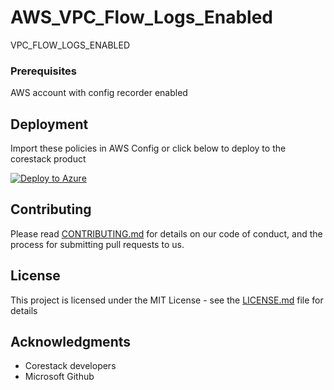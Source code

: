 
# AWS_VPC_Flow_Logs_Enabled

VPC_FLOW_LOGS_ENABLED

### Prerequisites

AWS account with config recorder enabled

## Deployment

Import these policies in AWS Config or click below to deploy to the corestack product 

[![Deploy to Azure](https://docs.corestack.io/wp-content/uploads/2019/09/deploy-to-corestack.svg)](http://devserver.corestack.io/policy?repositories=github&external_redirect=true&name=AWS_VPC_Flow_Logs_Enabled&engine_type=aws_config&services=AWS&severity=high&classification=Cost&sub_classification=Utilization&url=https://github.com/corestacklabs/Policies.git&path=AWS/managed/AWS_VPC_Flow_Logs_Enabled&recommendation_name=recommendation#/tenant)

## Contributing

Please read [CONTRIBUTING.md](https://gist.github.com/karthick-kk/30e4fd3f279492b4f040d5cd569d21d0) for details on our code of conduct, and the process for submitting pull requests to us.

## License

This project is licensed under the MIT License - see the [LICENSE.md](LICENSE.md) file for details

## Acknowledgments

* Corestack developers
* Microsoft Github

